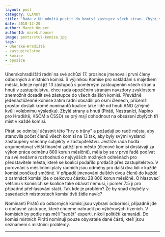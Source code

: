 ```yaml
---
layout: post
category: CLANKY
title: 'Rada v UH odmítá pustit do komisí zástupce všech stran. Chybí snad židle?'
date: 2018-12-20
author: Marek Houser
authorId: marek.houser
image: posts/stul-komise.jpg
tags: 
- Uherské-Hradiště 
- zastupitelstvo 
- komise
- opozice
---
```

Uherskohradišťští radní na své schůzi 17. prosince jmenovali první členy odborných a místních komisí. S výjimkou Komise pro nakládání s majetkem města, kde je nyní již 13 zástupců s poměrným zastoupením všech stran a hnutí v zastupitelstvu, chce rada opozičním stranám navzdory zvyklostem znemožnit dosadit své zástupce do všech dalších komisí. Převážně jedenáctičlenné komise zatím radní obsadili po osmi členech, přičemž prostor dostali kromě nominantů koalice také lidé od hnutí ANO (zřejmě kvůli volebnímu výsledku). Zbylé strany a hnutí (Piráti, Nestraníci, Naplno pro Hradiště, KSČM a ČSSD) se prý mají dohodnout na obsazení zbylých tří míst v každé komisi.

Piráti se odmítají účastnit této "hry o trůny" a požadují po radě města, aby stanovila počet členů všech komisí na 13 tak, aby byly svými vyslanci zastoupeny všechny subjekty v zastupitelstvu. Jestliže rada hodlá argumentovat větší finanční zátěží pro město (členové komisí dostávají za výkon práce odměnu 800 korun měsíčně), měla by se v prvé řadě podívat na své nedávné rozhodnutí o nejvyšších možných odměnách pro představitele města, které se koalici podařilo protlačit přes zastupitelstvo. V porovnání s měsíčními platy radních jsou odměny pro další dva lidi v každé komisi poněkud směšné. V případě jmenování dalších dvou členů do každé z osmnácti komisí jde o celkovou částku 28 800 korun měsíčně. O hlasovací většinu v komisích se koalice také obávat nemusí, i poměr 7:5 jí pro případné přehlasování stačí. Tak kde je problém? Že by snad chyběly v zasedacích místnostech komisí dvě židle navíc?

Nominanti Pirátů do odborných komisí jsou vybraní odborníci, případně jde o dočasné zástupce, které chceme nahradit po výběrových řízeních. V komisích by podle nás měli "sedět" experti, nikoli političtí kamarádi. Do komisí místních Piráti nominují pouze obyvatele dané části, kteří jsou seznámeni s místními problémy.
- - -
